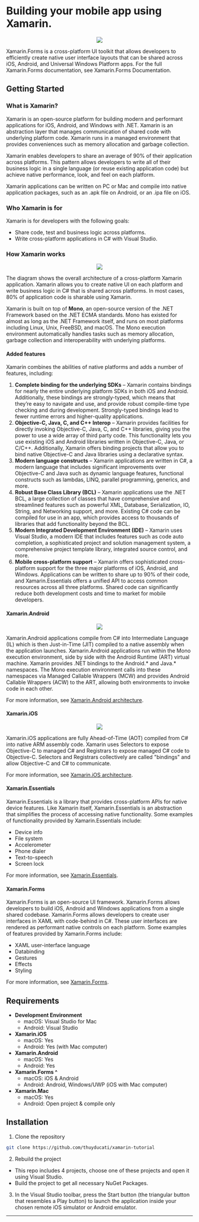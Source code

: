 # Building your mobile app using Xamarin.
<p align="center">
    <img src="https://docs.microsoft.com/en-us/xamarin/get-started/what-is-xamarin-images/xamarin-app-cropped.png" />
</p>

Xamarin.Forms is a cross-platform UI toolkit that allows developers to efficiently create native user interface layouts that can be shared across iOS, Android, and Universal Windows Platform apps. For the full Xamarin.Forms documentation, see Xamarin.Forms Documentation.

## Getting Started

### What is Xamarin?
Xamarin is an open-source platform for building modern and performant applications for iOS, Android, and Windows with .NET. Xamarin is an abstraction layer that manages communication of shared code with underlying platform code. Xamarin runs in a managed environment that provides conveniences such as memory allocation and garbage collection.

Xamarin enables developers to share an average of 90% of their application across platforms. This pattern allows developers to write all of their business logic in a single language (or reuse existing application code) but achieve native performance, look, and feel on each platform.

Xamarin applications can be written on PC or Mac and compile into native application packages, such as an .apk file on Android, or an .ipa file on iOS.

### Who Xamarin is for
Xamarin is for developers with the following goals:
- Share code, test and business logic across platforms.
- Write cross-platform applications in C# with Visual Studio.

### How Xamarin works
<p align="center">
    <img src="https://docs.microsoft.com/en-us/xamarin/get-started/what-is-xamarin-images/xamarin-architecture.png" />
</p>

The diagram shows the overall architecture of a cross-platform Xamarin application. Xamarin allows you to create native UI on each platform and write business logic in C# that is shared across platforms. In most cases, 80% of application code is sharable using Xamarin.

Xamarin is built on top of **Mono**, an open-source version of the .NET Framework based on the .NET ECMA standards. Mono has existed for almost as long as the .NET Framework itself, and runs on most platforms including Linux, Unix, FreeBSD, and macOS. The Mono execution environment automatically handles tasks such as memory allocation, garbage collection and interoperability with underlying platforms.

#### Added features
Xamarin combines the abilities of native platforms and adds a number of features, including:
1. **Complete binding for the underlying SDKs** – Xamarin contains bindings for nearly the entire underlying platform SDKs in both iOS and Android. Additionally, these bindings are strongly-typed, which means that they’re easy to navigate and use, and provide robust compile-time type checking and during development. Strongly-typed bindings lead to fewer runtime errors and higher-quality applications.
2. **Objective-C, Java, C, and C++ Interop** – Xamarin provides facilities for directly invoking Objective-C, Java, C, and C++ libraries, giving you the power to use a wide array of third party code. This functionality lets you use existing iOS and Android libraries written in Objective-C, Java, or C/C++. Additionally, Xamarin offers binding projects that allow you to bind native Objective-C and Java libraries using a declarative syntax.
3. **Modern language constructs** – Xamarin applications are written in C#, a modern language that includes significant improvements over Objective-C and Java such as dynamic language features, functional constructs such as lambdas, LINQ, parallel programming, generics, and more.
4. **Robust Base Class Library (BCL)** – Xamarin applications use the .NET BCL, a large collection of classes that have comprehensive and streamlined features such as powerful XML, Database, Serialization, IO, String, and Networking support, and more. Existing C# code can be compiled for use in an app, which provides access to thousands of libraries that add functionality beyond the BCL.
5. **Modern Integrated Development Environment (IDE)** – Xamarin uses Visual Studio, a modern IDE that includes features such as code auto completion, a sophisticated project and solution management system, a comprehensive project template library, integrated source control, and more.
6. **Mobile cross-platform support** – Xamarin offers sophisticated cross-platform support for the three major platforms of iOS, Android, and Windows. Applications can be written to share up to 90% of their code, and Xamarin.Essentials offers a unified API to access common resources across all three platforms. Shared code can significantly reduce both development costs and time to market for mobile developers.

#### Xamarin.Android
<p align="center">
    <img src="https://docs.microsoft.com/en-us/xamarin/get-started/what-is-xamarin-images/android-architecture-cropped.png" />
</p>

Xamarin.Android applications compile from C# into Intermediate Language (IL) which is then Just-in-Time (JIT) compiled to a native assembly when the application launches. Xamarin.Android applications run within the Mono execution environment, side by side with the Android Runtime (ART) virtual machine. Xamarin provides .NET bindings to the Android.* and Java.* namespaces. The Mono execution environment calls into these namespaces via Managed Callable Wrappers (MCW) and provides Android Callable Wrappers (ACW) to the ART, allowing both environments to invoke code in each other.

For more information, see [Xamarin.Android architecture](https://docs.microsoft.com/en-us/xamarin/android/internals/architecture).

#### Xamarin.iOS
<p align="center">
    <img src="https://docs.microsoft.com/en-us/xamarin/get-started/what-is-xamarin-images/ios-architecture-cropped.png" />
</p>

Xamarin.iOS applications are fully Ahead-of-Time (AOT) compiled from C# into native ARM assembly code. Xamarin uses Selectors to expose Objective-C to managed C# and Registrars to expose managed C# code to Objective-C. Selectors and Registrars collectively are called "bindings" and allow Objective-C and C# to communicate.

For more information, see [Xamarin.iOS architecture](https://docs.microsoft.com/en-us/xamarin/ios/internals/architecture).

#### Xamarin.Essentials
Xamarin.Essentials is a library that provides cross-platform APIs for native device features. Like Xamarin itself, Xamarin.Essentials is an abstraction that simplifies the process of accessing native functionality. Some examples of functionality provided by Xamarin.Essentials include:
- Device info
- File system
- Accelerometer
- Phone dialer
- Text-to-speech
- Screen lock

For more information, see [Xamarin.Essentials](https://docs.microsoft.com/en-us/xamarin/essentials/).

#### Xamarin.Forms
Xamarin.Forms is an open-source UI framework. Xamarin.Forms allows developers to build iOS, Android and Windows applications from a single shared codebase. Xamarin.Forms allows developers to create user interfaces in XAML with code-behind in C#. These user interfaces are rendered as performant native controls on each platform. Some examples of features provided by Xamarin.Forms include:
- XAML user-interface language
- Databinding
- Gestures
- Effects
- Styling

For more information, see [Xamarin.Forms](https://docs.microsoft.com/en-us/xamarin/xamarin-forms/).

## Requirements
* **Development Environment**
    - macOS: Visual Studio for Mac
    - Android: Visual Studio
* **Xamarin.iOS**
    - macOS: Yes
    - Android: Yes (with Mac computer)
* **Xamarin.Android**
    - macOS: Yes
    - Android: Yes
* **Xamarin.Forms ^**
    - macOS: iOS & Android
    - Android: Android, Windows/UWP (iOS with Mac computer)
* **Xamarin.Mac**
    - macOS: Yes
    - Android: Open project & compile only

## Installation
1. Clone the repository
```sh
git clone https://github.com/thuyducati/xamarin-tutorial
```
2. Rebuild the project
- This repo includes 4 projects, choose one of these projects and open it using Visual Studio.
- Build the project to get all necessary NuGet Packages.
3. In the Visual Studio toolbar, press the Start button (the triangular button that resembles a Play button) to launch the application inside your chosen remote iOS simulator or Android emulator.
---